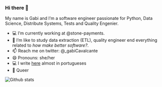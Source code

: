 ### Hi there 👋

My name is Gabi and I’m a software engineer passionate for Python, Data Science, Distribute Systems, Tests and Quality Engenier.

- 💻 I’m currently working at @stone-payments.
- 🌱 I’m like to study data extraction (ETL), quality engineer end everything related to _how make better software?_. 
- 📫 Reach me on twitter: @_gabiCavalcante
- 😄 Pronouns: she/her 
- 💻 I write [here](http://gabicavalcante.me/posts/) almost in portugueses  
- 🌈 Queer 

![Github stats](https://github-readme-stats.vercel.app/api?username=gabicavalcante&count_private=true&show_icons=true)
